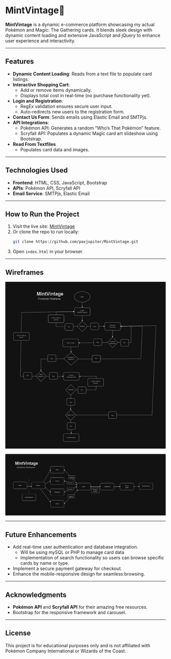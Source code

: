 # MintVintage💎

**MintVintage** is a dynamic e-commerce platform showcasing my actual Pokémon and Magic: The Gathering cards. It blends sleek design with dynamic content loading and extensive JavaScript and jQuery to enhance user experience and interactivity.

---

## Features

- **Dynamic Content Loading**: Reads from a text file to populate card listings.
- **Interactive Shopping Cart**:
  - Add or remove items dynamically.
  - Displays total cost in real-time (no purchase functionality yet).
- **Login and Registration**:
  - RegEx validation ensures secure user input.
  - Auto-redirects new users to the registration form.
- **Contact Us Form**: Sends emails using Elastic Email and SMTPjs.
- **API Integrations**:
  - Pokémon API: Generates a random “Who’s That Pokémon” feature.
  - Scryfall API: Populates a dynamic Magic card art slideshow using Bootstrap.
- **Read From Textfiles**
  - Populates card data and images. 
---

## Technologies Used

- **Frontend**: HTML, CSS, JavaScript, Bootstrap
- **APIs**: Pokémon API, Scryfall API
- **Email Service**: SMTPjs, Elastic Email

---

## How to Run the Project

1. Visit the live site: [MintVintage](https://paxjupiter.github.io/MintVintage/)
2. Or clone the repo to run locally:
   ```bash
   git clone https://github.com/paxjupiter/MintVintage.git
   ```
3. Open `index.html` in your browser.

---

## Wireframes

![Functional Wireframe](Wireframes/FunctionalWireframe.jpg)

![Workflow Wireframe](Wireframes/WorkflowWireframe.jpg)

---

## Future Enhancements

- Add real-time user authentication and database integration.
  - Will be using mySQL or PHP to manage card data
  - Implementation of search functionality so users can browse specific cards by name or type.
- Implement a secure payment gateway for checkout.
- Enhance the mobile-responsive design for seamless browsing.

---

## Acknowledgments

- **Pokémon API** and **Scryfall API** for their amazing free resources.
- Bootstrap for the responsive framework and carousel.

---

## License

This project is for educational purposes only and is not affiliated with Pokémon Company International or Wizards of the Coast.
